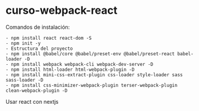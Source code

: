 # curso-webpack-react

Comandos de instalación:

``` 
- npm install react react-dom -S 
- npm init -y
- Estructura del proyecto
- npm install @babel/core @babel/preset-env @babel/preset-react babel-loader -D
- npm install webpack webpack-cli webpack-dev-server -D
- npm install html-loader html-webpack-plugin -D
- npm install mini-css-extract-plugin css-loader style-loader sass sass-loader -D
- npm install css-minimizer-webpack-plugin terser-webpack-plugin clean-webpack-plugin -D

```

Usar react con nextjs
